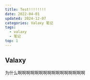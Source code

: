 ```yaml
---
title: Test!!!!!!!!
date: 2022-04-01
updated: 2024-12-07
categories: Valaxy 笔记
tags:
  - valaxy
  - 笔记
top: 1
---
```


## Valaxy

为什么啊啊啊啊啊啊啊啊啊啊啊啊啊啊啊啊